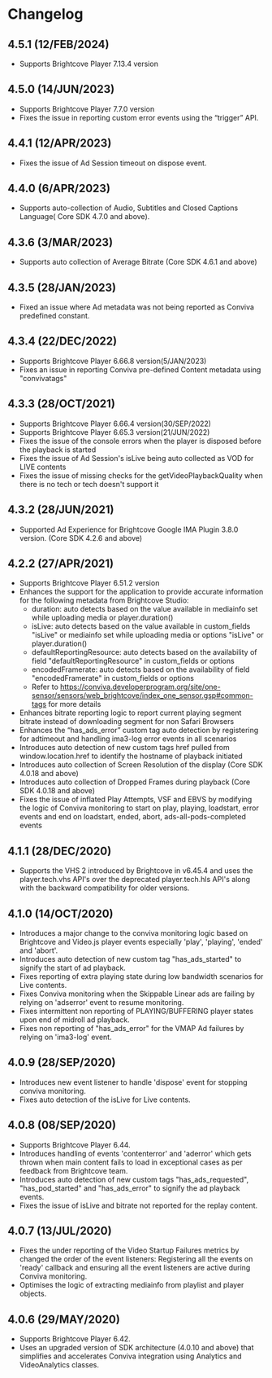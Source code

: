 
# Changelog

## 4.5.1 (12/FEB/2024)
* Supports Brightcove Player 7.13.4 version

## 4.5.0 (14/JUN/2023)
* Supports Brightcove Player 7.7.0 version
* Fixes the issue in reporting custom error events using the “trigger” API.
 
## 4.4.1 (12/APR/2023)
* Fixes the issue of Ad Session timeout on dispose event.

## 4.4.0 (6/APR/2023)
* Supports auto-collection of Audio, Subtitles and Closed Captions Language( Core SDK 4.7.0 and above).

## 4.3.6 (3/MAR/2023)
* Supports auto collection of Average Bitrate (Core SDK 4.6.1 and above)

## 4.3.5 (28/JAN/2023)
* Fixed an issue where Ad metadata was not being reported as Conviva predefined constant.

## 4.3.4 (22/DEC/2022)
* Supports Brightcove Player 6.66.8 version(5/JAN/2023)
* Fixes an issue in reporting Conviva pre-defined Content metadata using "convivatags" 

## 4.3.3 (28/OCT/2021)
* Supports Brightcove Player 6.66.4 version(30/SEP/2022)
* Supports Brightcove Player 6.65.3 version(21/JUN/2022)
* Fixes the issue of the console errors when the player is disposed before the playback is started
* Fixes the issue of Ad Session's isLive being auto collected as VOD for LIVE contents
* Fixes the issue of missing checks for the getVideoPlaybackQuality when there is no tech or tech doesn't support it

## 4.3.2 (28/JUN/2021)
* Supported Ad Experience for Brightcove Google IMA Plugin 3.8.0 version. (Core SDK 4.2.6 and above)

## 4.2.2 (27/APR/2021)
* Supports Brightcove Player 6.51.2 version
* Enhances the support for the application to provide accurate information for the following metadata from Brightcove Studio:
  * duration: auto detects based on the value available in mediainfo set while uploading media or player.duration()
  * isLive: auto detects based on the value available in custom_fields "isLive" or mediainfo set while uploading media or options "isLive" or player.duration()
  * defaultReportingResource: auto detects based on the availability of field "defaultReportingResource" in custom_fields or options
  * encodedFramerate: auto detects based on the availability of field "encodedFramerate" in custom_fields or options
  * Refer to https://conviva.developerprogram.org/site/one-sensor/sensors/web_brightcove/index_one_sensor.gsp#common-tags for more details
* Enhances bitrate reporting logic to report current playing segment bitrate instead of downloading segment for non Safari Browsers
* Enhances the “has_ads_error” custom tag auto detection by registering for adtimeout and handling ima3-log error events in all scenarios
* Introduces auto detection of new custom tags href pulled from window.location.href to identify the hostname of playback initiated
* Introduces auto collection of Screen Resolution of the display (Core SDK 4.0.18 and above)
* Introduces auto collection of Dropped Frames during playback (Core SDK 4.0.18 and above)
* Fixes the issue of inflated Play Attempts, VSF and EBVS by modifying the logic of Conviva monitoring to start on play, playing, loadstart, error events and end on loadstart, ended, abort, ads-all-pods-completed events

## 4.1.1 (28/DEC/2020)
* Supports the VHS 2 introduced by Brightcove in v6.45.4 and uses the player.tech.vhs API's over the deprecated player.tech.hls API's along with the backward compatibility for older versions.

## 4.1.0 (14/OCT/2020)
* Introduces a major change to the conviva monitoring logic based on Brightcove and Video.js player events especially 'play', 'playing', 'ended' and 'abort'.
* Introduces auto detection of new custom tag "has_ads_started" to signify the start of ad playback.
* Fixes reporting of extra playing state during low bandwidth scenarios for Live contents.
* Fixes Conviva monitoring when the Skippable Linear ads are failing by relying on 'adserror' event to resume monitoring.
* Fixes intermittent non reporting of PLAYING/BUFFERING player states upon end of midroll ad playback.
* Fixes non reporting of "has_ads_error" for the VMAP Ad failures by relying on 'ima3-log' event.

## 4.0.9 (28/SEP/2020)
* Introduces new event listener to handle 'dispose' event for stopping conviva monitoring.
* Fixes auto detection of the isLive for Live contents. 

## 4.0.8 (08/SEP/2020)
* Supports Brightcove Player 6.44.
* Introduces handling of events 'contenterror' and 'aderror' which gets thrown when main content fails to load in exceptional cases as per feedback from Brightcove team.
* Introduces auto detection of new custom tags "has_ads_requested", "has_pod_started" and "has_ads_error" to signify the ad playback events.
* Fixes the issue of isLive and bitrate not reported for the replay content.

## 4.0.7 (13/JUL/2020)
* Fixes the under reporting of the Video Startup Failures metrics by changed the order of the event listeners: Registering all the events on 'ready' callback and ensuring all the event listeners are active during Conviva monitoring.
* Optimises the logic of extracting mediainfo from playlist and player objects.


## 4.0.6 (29/MAY/2020)
* Supports Brightcove Player 6.42.
* Uses an upgraded version of SDK architecture (4.0.10 and above) that simplifies and accelerates Conviva integration using Analytics and VideoAnalytics classes.
